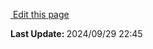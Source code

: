 <script setup>
    import IndexContent from "./brand.md"
</script>

<IndexContent />
<section class="lesli-documentation-footer">
    <p><a target="blank" href="https://github.com/LesliTech/Lesli/tree/master/docs/theming/index.md"><i class="ri-external-link-fill"></i>&nbsp;Edit this page</a><p/>
    <p><b>Last Update: </b>2024/09/29 22:45</p>
</section>
<!-- This code was automatically generated -->
<!-- to update this docs please run rake docs:build -->
